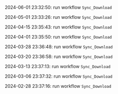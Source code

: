 2024-06-01 23:32:50: run workflow `Sync_Download` 

2024-05-01 23:33:26: run workflow `Sync_Download` 

2024-04-15 23:35:43: run workflow `Sync_Download` 

2024-04-01 23:35:50: run workflow `Sync_Download` 

2024-03-28 23:36:48: run workflow `Sync_Download` 

2024-03-20 23:36:58: run workflow `Sync_Download` 

2024-03-13 23:37:13: run workflow `Sync_Download` 

2024-03-06 23:37:32: run workflow `Sync_Download` 

2024-02-28 23:37:16: run workflow `Sync_Download` 


